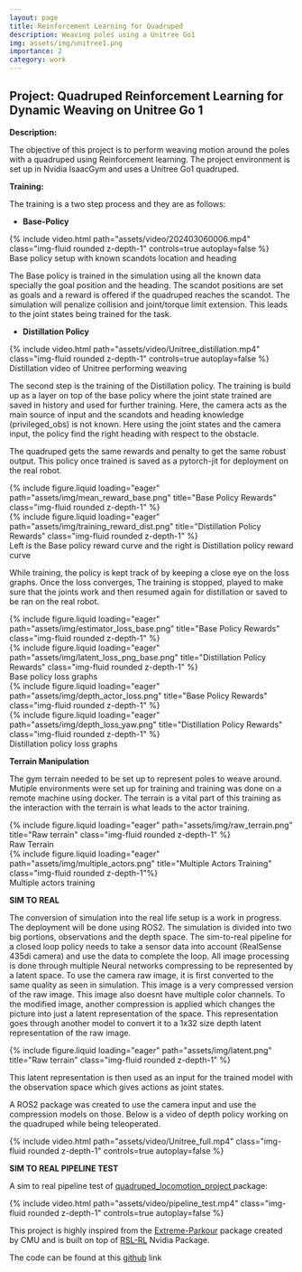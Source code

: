 ```yaml
---
layout: page
title: Reinforcement Learning for Quadruped
description: Weaving poles using a Unitree Go1
img: assets/img/unitree1.png
importance: 2
category: work
---
```


## Project: Quadruped Reinforcement Learning for Dynamic Weaving on Unitree Go 1

**Description:**

The objective of this project is to perform weaving motion around the poles with a quadruped using Reinforcement learning. The project environment is set up in Nvidia IsaacGym and uses a Unitree Go1 quadruped.

**Training:**

The training is a two step process and they are as follows:

- **Base-Policy**
<div class="row" >
    <div class="col-sm mt-3 mt-md-0">
        <!-- {% include youtube.html id="PLyBZDvgqVs" %} -->
        {% include video.html path="assets/video/202403060006.mp4" class="img-fluid rounded z-depth-1" controls=true autoplay=false %}
    </div>
</div>
<div class="caption">
    Base policy setup with known scandots location and heading
</div>

The Base policy is trained in the simulation using all the known data specially the goal position and the heading. The scandot positions are set as goals and a reward is offered if the quadruped reaches the scandot. The simulation will penalize collision and joint/torque limit extension. This leads to the joint states being trained for the task.

- **Distillation Policy**
<div class="row" >
    <div class="col-sm mt-3 mt-md-0">
        {% include video.html path="assets/video/Unitree_distillation.mp4" class="img-fluid rounded z-depth-1" controls=true autoplay=false %}
    </div>
</div>

<div class="caption">
    Distillation video of Unitree performing weaving
</div>

The second step is the training of the Distillation policy. The training is build up as a layer on top of the base policy where the joint state trained are saved in history and used for further training. Here, the camera acts as the main source of input and the scandots and heading knowledge (privileged_obs) is not known. Here using the joint states and the camera input, the policy find the right heading with respect to the obstacle.

The quadruped gets the same rewards and penalty to get the same robust output. This policy once trained is saved as a pytorch-jit for deployment on the real robot.

<div class="row" >
    <div class="col-sm mt-3 mt-md-0">
        {% include figure.liquid loading="eager" path="assets/img/mean_reward_base.png" title="Base Policy Rewards" class="img-fluid rounded z-depth-1" %}
    </div>
    <div class="col-sm mt-3 mt-md-0">
        {% include figure.liquid loading="eager" path="assets/img/training_reward_dist.png" title="Distillation Policy Rewards" class="img-fluid rounded z-depth-1" %}
    </div>
</div>
<div class="caption">
Left is the Base policy reward curve and the right is Distillation policy reward curve
</div>

While training, the policy is kept track of by keeping a close eye on the loss graphs. Once the loss converges, The training is stopped, played to make sure that the joints work and then resumed again for distillation or saved to be ran on the real robot. 

<div class="row" >
<div class="col">
    <div class="col-sm mt-3 mt-md-0">
        {% include figure.liquid loading="eager" path="assets/img/estimator_loss_base.png" title="Base Policy Rewards" class="img-fluid rounded z-depth-1" %}
    </div>
    <div class="col-sm mt-3 mt-md-0">
        {% include figure.liquid loading="eager" path="assets/img/latent_loss_png_base.png" title="Distillation Policy Rewards" class="img-fluid rounded z-depth-1" %}
    </div>
    <div class="caption">
        Base policy loss graphs
    </div>
</div>
<div class="col">
    <div class="col-sm mt-3 mt-md-0">
        {% include figure.liquid loading="eager" path="assets/img/depth_actor_loss.png" title="Base Policy Rewards" class="img-fluid rounded z-depth-1" %}
    </div>
    <div class="col-sm mt-3 mt-md-0">
        {% include figure.liquid loading="eager" path="assets/img/depth_loss_yaw.png" title="Distillation Policy Rewards" class="img-fluid rounded z-depth-1" %}
    </div>
    <div class="caption">
        Distillation policy loss graphs
    </div>
</div>
</div>

**Terrain Manipulation**

The gym terrain needed to be set up to represent poles to weave around. Mutiple environments were set up for training and training was done on a remote machine using docker. The terrain is a vital part of this training as the interaction with the terrain is what leads to the actor training.

<div class="row" >
<div class="col">
    <div class="col-sm mt-3 mt-md-0">
        {% include figure.liquid loading="eager" path="assets/img/raw_terrain.png" title="Raw terrain" class="img-fluid rounded z-depth-1" %}
    </div>
    <div class="caption">
        Raw Terrain
    </div>
</div>
<div class="col">
    <div class="col-sm mt-3 mt-md-0">
        {% include figure.liquid loading="eager" path="assets/img/multiple_actors.png" title="Multiple Actors Training" class="img-fluid rounded z-depth-1"%}
    </div>
    <div class="caption">
        Multiple actors training
    </div>
</div>
</div>

**SIM TO REAL**

The conversion of simulation into the real life setup is a work in progress. The deployment will be done using ROS2. 
The simulation is divided into two big portions, observations and the depth space. The sim-to-real pipeline for a closed loop policy needs to take a sensor data into account (RealSense 435di camera) and use the data to complete the loop. All image processing is done through multiple Neural networks compressing to be represented by a latent space.
To use the camera raw image, it is first converted to the same quality as seen in simulation. This image is a very compressed version of the raw image. This image also doesnt have multiple color channels. 
To the modified image, another compression is applied which changes the picture into just a latent representation of the space. This representation goes through another model to convert it to a 1x32 size depth latent representation of the raw image. 

<div class="row" >
    <div class="col-sm mt-3 mt-md-0">
        {% include figure.liquid loading="eager" path="assets/img/latent.png" title="Raw terrain" class="img-fluid rounded z-depth-1" %}
    </div>
</div>

This latent representation is then used as an input for the trained model with the observation space which gives actions as joint states.

A ROS2 package was created to use the camera input and use the compression models on those. Below is a video of depth policy working on the quadruped while being teleoperated.

<div class="row">
    <div class="col-sm mt-3 mt-md-0">
        {% include video.html path="assets/video/Unitree_full.mp4" class="img-fluid rounded z-depth-1" controls=true autoplay=false %}
    </div>
</div>


**SIM TO REAL PIPELINE TEST**

A sim to real pipeline test of [quadruped_locomotion_project
](https://github.com/muye1202/quadruped_locomotion_project) package:

<div class="row">
<div class="col">
    <div class="col-sm mt-3 mt-md-0">
        {% include video.html path="assets/video/pipeline_test.mp4" class="img-fluid rounded z-depth-1" controls=true autoplay=false %}
    </div>
</div>
</div>

This project is highly inspired from the [Extreme-Parkour](https://github.com/chengxuxin/extreme-parkour) package created by CMU and is built on top of [RSL-RL](https://github.com/leggedrobotics/rsl_rl) Nvidia Package.


The code can be found at this [github](https://github.com/sdalal1/extreme-parkour-barkour) link 
